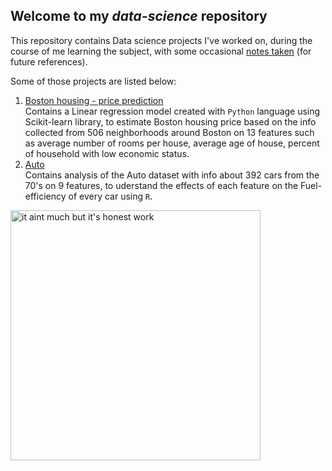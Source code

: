 ## Welcome to my *data-science* repository

This repository contains Data science projects I've worked on, during the course of me learning the subject, with some occasional [notes taken](https://github.com/karthikeyan-ramachandran-git/data-science/tree/master/notes) (for future references).

Some of those projects are listed below:
1. [Boston housing - price prediction](https://nbviewer.jupyter.org/github/karthikeyan-ramachandran-git/data-science/blob/master/boston-housing/linear%20regression%20with%20scikit%20learn.ipynb)  
Contains a Linear regression model created with `Python` language using Scikit-learn library, to estimate Boston housing price based on the info collected from 506 neighborhoods around Boston on 13 features such as average number of rooms per house, average age of house, percent of household with low economic status.
2. [Auto](https://nbviewer.jupyter.org/github/karthikeyan-ramachandran-git/data-science/blob/master/auto/Auto%20-%20data%20analysis%20-%20R.ipynb)  
Contains analysis of the Auto dataset with info about 392 cars from the 70's on 9 features, to uderstand the effects of each feature on the Fuel-efficiency of every car using `R`.

<img src="https://wompampsupport.azureedge.net/fetchimage?siteId=7575&v=2&jpgQuality=100&width=700&url=https%3A%2F%2Fi.kym-cdn.com%2Fentries%2Ficons%2Ffacebook%2F000%2F028%2F021%2Fwork.jpg" alt="it aint much but it's honest work" width=400 style="vertical-align:middle">
